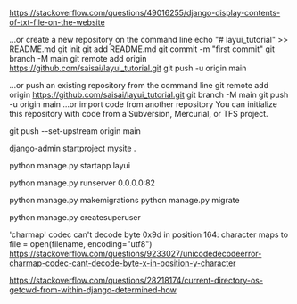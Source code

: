 

https://stackoverflow.com/questions/49016255/django-display-contents-of-txt-file-on-the-website


…or create a new repository on the command line
echo "# layui_tutorial" >> README.md
git init
git add README.md
git commit -m "first commit"
git branch -M main
git remote add origin https://github.com/saisai/layui_tutorial.git
git push -u origin main
                
…or push an existing repository from the command line
git remote add origin https://github.com/saisai/layui_tutorial.git
git branch -M main
git push -u origin main
…or import code from another repository
You can initialize this repository with code from a Subversion, Mercurial, or TFS project.

 git push --set-upstream origin main
 


django-admin startproject mysite .

python manage.py startapp layui

python manage.py runserver 0.0.0.0:82


python manage.py makemigrations
python manage.py migrate

python manage.py createsuperuser


'charmap' codec can't decode byte 0x9d in position 164: character maps to <undefined>
file = open(filename, encoding="utf8")	
https://stackoverflow.com/questions/9233027/unicodedecodeerror-charmap-codec-cant-decode-byte-x-in-position-y-character

https://stackoverflow.com/questions/28218174/current-directory-os-getcwd-from-within-django-determined-how
